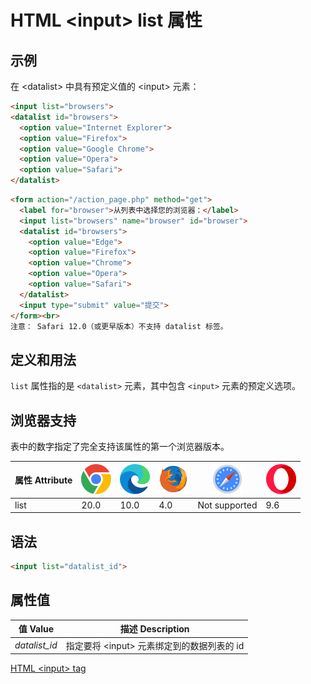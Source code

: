 HTML \<input> list 属性
===

## 示例

在 \<datalist> 中具有预定义值的 \<input> 元素：

```html
<input list="browsers">
<datalist id="browsers">
  <option value="Internet Explorer">
  <option value="Firefox">
  <option value="Google Chrome">
  <option value="Opera">
  <option value="Safari">
</datalist>
```

```html idoc:preview:iframe
<form action="/action_page.php" method="get">
  <label for="browser">从列表中选择您的浏览器：</label>
  <input list="browsers" name="browser" id="browser">
  <datalist id="browsers">
    <option value="Edge">
    <option value="Firefox">
    <option value="Chrome">
    <option value="Opera">
    <option value="Safari">
  </datalist>
  <input type="submit" value="提交">
</form><br>
注意： Safari 12.0（或更早版本）不支持 datalist 标签。
```

## 定义和用法

`list` 属性指的是 `<datalist>` 元素，其中包含 `<input>` 元素的预定义选项。

## 浏览器支持

表中的数字指定了完全支持该属性的第一个浏览器版本。

| 属性 Attribute | ![chrome][1] | ![edge][2] | ![firefox][3] | ![safari][4] | ![opera][5] |
| --- | --- | --- | --- | --- | --- |
| list      | 20.0 | 10.0 | 4.0 | Not supported | 9.6 |
<!--rehype:style=width: 100%; display: inline-table;-->

## 语法

```html
<input list="datalist_id">
```

## 属性值

| 值 Value | 描述 Description |
| ----- | ----- |
| *datalist\_id* | 指定要将 \<input> 元素绑定到的数据列表的 id |
<!--rehype:style=width: 100%; display: inline-table;-->

[HTML \<input> tag](./input.md "HTML input 标签参考")

[1]: ../assets/chrome.svg
[2]: ../assets/edge.svg
[3]: ../assets/firefox.svg
[4]: ../assets/safari.svg
[5]: ../assets/opera.svg

